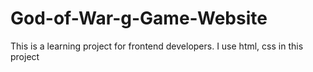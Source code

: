 # God-of-War-g-Game-Website
This is a learning project for frontend developers. I use html, css in this project
